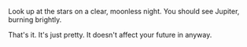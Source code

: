 Look up at the stars on a clear, moonless night. You should see Jupiter, burning brightly.

That's it. It's just pretty. It doesn't affect your future in anyway.
